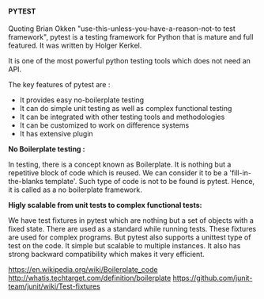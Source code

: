 #### PYTEST

Quoting Brian Okken "use-this-unless-you-have-a-reason-not-to test framework", pytest is a testing framework for Python that is mature and full featured. It was written by Holger Kerkel. 

It is one of the most powerful python testing tools which does not need an API. 

The key features of pytest are :

+ It provides easy no-boilerplate testing
+ It can do simple unit testing as well as complex functional testing
+ It can be integrated with other testing tools and methodologies 
+ It can be customized to work on difference systems
+ It has extensive plugin

<p><b>No Boilerplate testing :</b></p>
In testing, there is a concept known as Boilerplate. It is nothing but a repetitive block of code which is reused. We can consider it to be a 'fill-in-the-blanks template'. Such type of code is not to be found is pytest. Hence, it is called as a no boilerplate framework. 

<p><b>Higly scalable from unit tests to complex functional tests:</b></p>
We have test fixtures in pytest which are nothing but a set of objects with a fixed state. There are used as a standard while running tests. These fixtures are used for complex programs. But pytest also supports a unittest type of test on the code. It simple but scalable to multiple instances. It also has strong backward compatibility which makes it very efficient. 











https://en.wikipedia.org/wiki/Boilerplate_code
http://whatis.techtarget.com/definition/boilerplate
https://github.com/junit-team/junit/wiki/Test-fixtures
